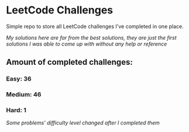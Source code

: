 
# LeetCode Challenges

Simple repo to store all LeetCode challenges I've completed in one place.

<i>My solutions here are far from the best solutions, they are just the first solutions I was able to come up with without any help or reference</i>

## Amount of completed challenges:

### Easy: 36

### Medium: 46

### Hard: 1

<i>Some problems' difficulty level changed after I completed them</i>
